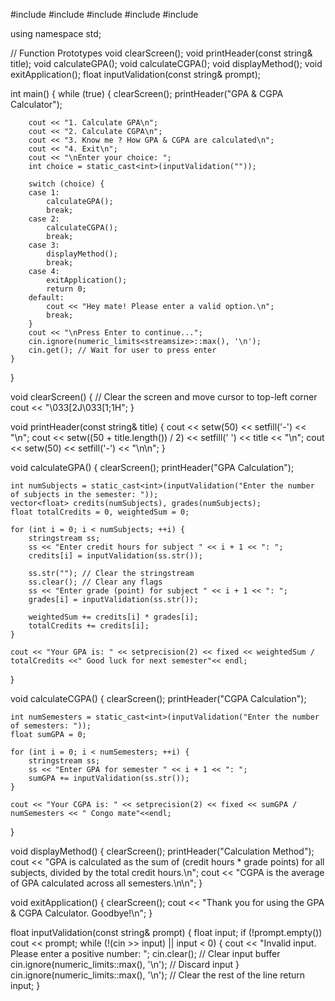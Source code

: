 #include <iostream>
#include <vector>
#include <limits>
#include <iomanip>
#include <sstream>
 
using namespace std;
 
// Function Prototypes
void clearScreen();
void printHeader(const string& title);
void calculateGPA();
void calculateCGPA();
void displayMethod();
void exitApplication();
float inputValidation(const string& prompt);
 
int main() {
    while (true) {
        clearScreen();
        printHeader("GPA & CGPA Calculator");
 
        cout << "1. Calculate GPA\n";
        cout << "2. Calculate CGPA\n";
        cout << "3. Know me ? How GPA & CGPA are calculated\n";
        cout << "4. Exit\n";
        cout << "\nEnter your choice: ";
        int choice = static_cast<int>(inputValidation(""));
 
        switch (choice) {
        case 1:
            calculateGPA();
            break;
        case 2:
            calculateCGPA();
            break;
        case 3:
            displayMethod();
            break;
        case 4:
            exitApplication();
            return 0;
        default:
            cout << "Hey mate! Please enter a valid option.\n";
            break;
        }
        cout << "\nPress Enter to continue...";
        cin.ignore(numeric_limits<streamsize>::max(), '\n');
        cin.get(); // Wait for user to press enter
    }
}
 
void clearScreen() {
    // Clear the screen and move cursor to top-left corner
    cout << "\033[2J\033[1;1H";
}
 
void printHeader(const string& title) {
    cout << setw(50) << setfill('-') << "\n";
    cout << setw((50 + title.length()) / 2) << setfill(' ') << title << "\n";
    cout << setw(50) << setfill('-') << "\n\n";
}
 
void calculateGPA() {
    clearScreen();
    printHeader("GPA Calculation");
 
    int numSubjects = static_cast<int>(inputValidation("Enter the number of subjects in the semester: "));
    vector<float> credits(numSubjects), grades(numSubjects);
    float totalCredits = 0, weightedSum = 0;
 
    for (int i = 0; i < numSubjects; ++i) {
        stringstream ss;
        ss << "Enter credit hours for subject " << i + 1 << ": ";
        credits[i] = inputValidation(ss.str());
 
        ss.str(""); // Clear the stringstream
        ss.clear(); // Clear any flags
        ss << "Enter grade (point) for subject " << i + 1 << ": ";
        grades[i] = inputValidation(ss.str());
 
        weightedSum += credits[i] * grades[i];
        totalCredits += credits[i];
    }
 
    cout << "Your GPA is: " << setprecision(2) << fixed << weightedSum / totalCredits <<" Good luck for next semester"<< endl;
}
 
void calculateCGPA() {
    clearScreen();
    printHeader("CGPA Calculation");
 
    int numSemesters = static_cast<int>(inputValidation("Enter the number of semesters: "));
    float sumGPA = 0;
 
    for (int i = 0; i < numSemesters; ++i) {
        stringstream ss;
        ss << "Enter GPA for semester " << i + 1 << ": ";
        sumGPA += inputValidation(ss.str());
    }
 
    cout << "Your CGPA is: " << setprecision(2) << fixed << sumGPA / numSemesters << " Congo mate"<<endl;
}
 
void displayMethod() {
    clearScreen();
    printHeader("Calculation Method");
    cout << "GPA is calculated as the sum of (credit hours * grade points) for all subjects, divided by the total credit hours.\n";
    cout << "CGPA is the average of GPA calculated across all semesters.\n\n";
}
 
void exitApplication() {
    clearScreen();
    cout << "Thank you for using the GPA & CGPA Calculator. Goodbye!\n";
}
 
float inputValidation(const string& prompt) {
    float input;
    if (!prompt.empty()) cout << prompt;
    while (!(cin >> input) || input < 0) {
        cout << "Invalid input. Please enter a positive number: ";
        cin.clear(); // Clear input buffer
        cin.ignore(numeric_limits<streamsize>::max(), '\n'); // Discard input
    }
    cin.ignore(numeric_limits<streamsize>::max(), '\n'); // Clear the rest of the line
    return input;
}
